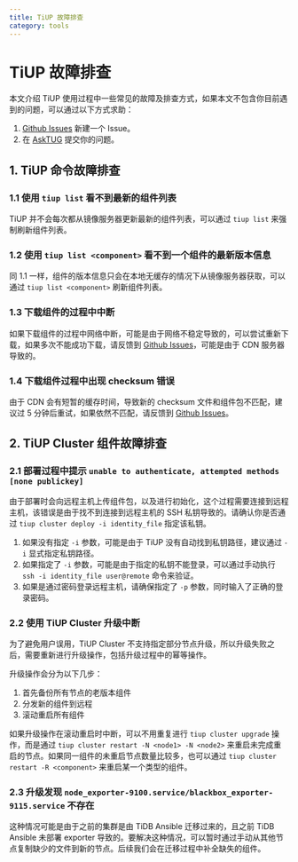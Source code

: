 ```yaml
---
title: TiUP 故障排查
category: tools
---
```


# TiUP 故障排查

本文介绍 TiUP 使用过程中一些常见的故障及排查方式，如果本文不包含你目前遇到的问题，可以通过以下方式求助：

1. [Github Issues](https://github.com/pingcap/tiup/issues) 新建一个 Issue。
2. 在 [AskTUG](https://asktug.com/) 提交你的问题。

## 1. TiUP 命令故障排查

### 1.1 使用 `tiup list` 看不到最新的组件列表

TiUP 并不会每次都从镜像服务器更新最新的组件列表，可以通过 `tiup list` 来强制刷新组件列表。

### 1.2 使用 `tiup list <component>` 看不到一个组件的最新版本信息

同 1.1 一样，组件的版本信息只会在本地无缓存的情况下从镜像服务器获取，可以通过 `tiup list <component>` 刷新组件列表。

### 1.3 下载组件的过程中中断

如果下载组件的过程中网络中断，可能是由于网络不稳定导致的，可以尝试重新下载，如果多次不能成功下载，请反馈到 [Github Issues](https://github.com/pingcap/tiup/issues)，可能是由于 CDN 服务器导致的。

### 1.4 下载组件过程中出现 checksum 错误

由于 CDN 会有短暂的缓存时间，导致新的 checksum 文件和组件包不匹配，建议过 5 分钟后重试，如果依然不匹配，请反馈到 [Github Issues](https://github.com/pingcap/tiup/issues)。

## 2. TiUP Cluster 组件故障排查

### 2.1 部署过程中提示 `unable to authenticate, attempted methods [none publickey]`

由于部署时会向远程主机上传组件包，以及进行初始化，这个过程需要连接到远程主机，该错误是由于找不到连接到远程主机的 SSH 私钥导致的。请确认你是否通过 `tiup cluster deploy -i identity_file` 指定该私钥。

1. 如果没有指定 `-i` 参数，可能是由于 TiUP 没有自动找到私钥路径，建议通过 `-i` 显式指定私钥路径。
2. 如果指定了 `-i` 参数，可能是由于指定的私钥不能登录，可以通过手动执行 `ssh -i identity_file user@remote` 命令来验证。
3. 如果是通过密码登录远程主机，请确保指定了 `-p` 参数，同时输入了正确的登录密码。

### 2.2 使用 TiUP Cluster 升级中断

为了避免用户误用，TiUP Cluster 不支持指定部分节点升级，所以升级失败之后，需要重新进行升级操作，包括升级过程中的幂等操作。

升级操作会分为以下几步：

1. 首先备份所有节点的老版本组件
2. 分发新的组件到远程
3. 滚动重启所有组件

如果升级操作在滚动重启时中断，可以不用重复进行 `tiup cluster upgrade` 操作，而是通过 `tiup cluster restart -N <node1> -N <node2>` 来重启未完成重启的节点。如果同一组件的未重启节点数量比较多，也可以通过 `tiup cluster restart -R <component>` 来重启某一个类型的组件。

### 2.3 升级发现 `node_exporter-9100.service/blackbox_exporter-9115.service` 不存在

这种情况可能是由于之前的集群是由 TiDB Ansible 迁移过来的，且之前 TiDB Ansible 未部署 exporter 导致的。要解决这种情况，可以暂时通过手动从其他节点复制缺少的文件到新的节点。后续我们会在迁移过程中补全缺失的组件。
